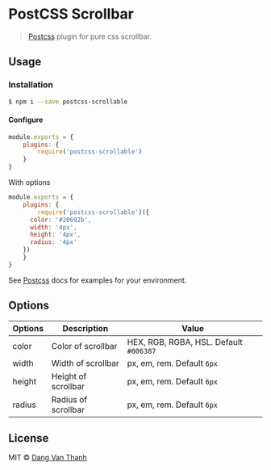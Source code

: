 # PostCSS Scrollbar

> [Postcss](https://github.com/postcss/postcss) plugin for pure css scrollbar.

## Usage

### Installation

```bash
$ npm i --save postcss-scrollable
```

#### Configure

```js
module.exports = {
	plugins: {
		require('postcss-scrollable')
	}
}
```

With options

```js
module.exports = {
	plugins: {
		require('postcss-scrollable')({
      color: '#20692b',
      width: '4px',
      height: '4px',
      radius: '4px'
    })
	}
}
```

See [Postcss](https://github.com/postcss/postcss) docs for examples for your environment.

## Options

| Options | Description         | Value                                  |
| ------- | ------------------- | -------------------------------------- |
| color   | Color of scrollbar  | HEX, RGB, RGBA, HSL. Default `#006387` |
| width   | Width of scrollbar  | px, em, rem. Default `6px`             |
| height  | Height of scrollbar | px, em, rem. Default `6px`             |
| radius  | Radius of scrollbar | px, em, rem. Default `6px`             |

## License

MIT © [Dang Van Thanh](http://dangthanh.org)
